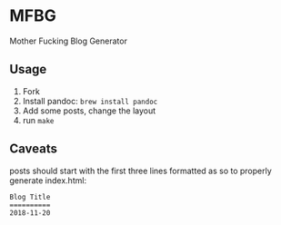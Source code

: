 # MFBG
Mother Fucking Blog Generator

## Usage
1. Fork
2. Install pandoc: `brew install pandoc`
3. Add some posts, change the layout
4. run `make`

## Caveats
posts should start with the first three lines formatted as so to properly generate index.html:
```
Blog Title
==========
2018-11-20
```
